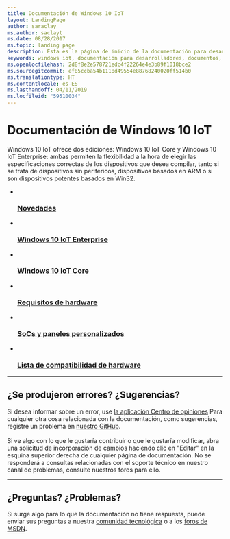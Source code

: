 ```yaml
---
title: Documentación de Windows 10 IoT
layout: LandingPage
author: saraclay
ms.author: saclayt
ms.date: 08/28/2017
ms.topic: landing page
description: Esta es la página de inicio de la documentación para desarrolladores de Windows 10 IoT Core.
keywords: windows iot, documentación para desarrolladores, documentos, IoT Core
ms.openlocfilehash: 2d8f8e2e578721edc4f22264e4e3b89f1018bce2
ms.sourcegitcommit: ef85ccba54b1118d49554e88768240020ff514b0
ms.translationtype: HT
ms.contentlocale: es-ES
ms.lasthandoff: 04/11/2019
ms.locfileid: "59510034"
---
```

# <a name="windows-10-iot-documentation"></a>Documentación de Windows 10 IoT

Windows 10 IoT ofrece dos ediciones: Windows 10 IoT Core y Windows 10 IoT Enterprise: ambas permiten la flexibilidad a la hora de elegir las especificaciones correctas de los dispositivos que desea compilar, tanto si se trata de dispositivos sin periféricos, dispositivos basados en ARM o si son dispositivos potentes basados en Win32.

<ul class="panelContent cardsFTitle">
    <li>
        <a href="release-notes/currentcommercial.md">
        <div class="cardSize">
            <div class="cardPadding">
                <div class="card">
                    <div class="cardImageOuter">
                        <div class="cardImage">
                            <img src="/media/common/i_whats-new.svg" alt="" />
                        </div>
                    </div>
                    <div class="cardText">
                        <h3>Novedades</h3>
                    </div>
                </div>
            </div>
        </div>
        </a>
    </li>
    <li>
        <a href="https://docs.microsoft.com/windows/iot-core/windows-iot-enterprise">
        <div class="cardSize">
            <div class="cardPadding">
                <div class="card">
                    <div class="cardImageOuter">
                        <div class="cardImage">
                            <img src="/media/common/i_road-map.svg" alt="" />
                        </div>
                    </div>
                    <div class="cardText">
                        <h3>Windows 10 IoT Enterprise</h3>
                    </div>
                </div>
            </div>
        </div>
        </a>
    </li>
    <li>
        <a href="https://docs.microsoft.com/windows/iot-core/windows-iot-core">
        <div class="cardSize">
            <div class="cardPadding">
                <div class="card">
                    <div class="cardImageOuter">
                        <div class="cardImage">
                            <img src="/media/common/i_upgrade.svg" alt="" />
                        </div>
                    </div>
                    <div class="cardText">
                        <h3>Windows 10 IoT Core</h3>
                    </div>
                </div>
            </div>
        </div>
        </a>
    </li>
    <li>
        <a href="https://docs.microsoft.com/windows-hardware/design/minimum/minimum-hardware-requirements-overview">
        <div class="cardSize">
            <div class="cardPadding">
                <div class="card">
                    <div class="cardImageOuter">
                        <div class="cardImage">
                            <img src="/media/common/i_learn-about.svg" alt="" />
                        </div>
                    </div>
                    <div class="cardText">
                        <h3>Requisitos de hardware</h3>
                    </div>
                </div>
            </div>
        </div>
        </a>
    </li>
    <li>
        <a href="learn-about-hardware/SoCsAndCustomBoards.md">
        <div class="cardSize">
            <div class="cardPadding">
                <div class="card">
                    <div class="cardImageOuter">
                        <div class="cardImage">
                            <img src="/media/common/i_setup.svg" alt="" />
                        </div>
                    </div>
                    <div class="cardText">
                        <h3>SoCs y paneles personalizados</h3>
                    </div>
                </div>
            </div>
        </div>
        </a>
    </li>
    <li>
        <a href="learn-about-hardware/HardwareCompatList.md">
        <div class="cardSize">
            <div class="cardPadding">
                <div class="card">
                    <div class="cardImageOuter">
                        <div class="cardImage">
                            <img src="/media/common/i_tools.svg" alt="" />
                        </div>
                    </div>
                    <div class="cardText">
                        <h3>Lista de compatibilidad de hardware</h3>
                    </div>
                </div>
            </div>
        </div>
        </a>
    </li>
</ul>

---

<h2>¿Se produjeron errores? ¿Sugerencias?</h2>
<p>Si desea informar sobre un error, use <a href="https://social.msdn.microsoft.com/Forums/en-US/fad1c6a0-e578-44a7-8e8d-95cc28c06ccd/need-logs-if-your-device-hasnt-updated-to-the-latest-iotcore-version?forum=WindowsIoT">la aplicación Centro de opiniones</a> Para cualquier otra cosa relacionada con la documentación, como sugerencias, registre un problema en <a href="https://github.com/MicrosoftDocs/windows-iotcore-docs">nuestro GitHub</a>. 
<br><br>
Si ve algo con lo que le gustaría contribuir o que le gustaría modificar, abra una solicitud de incorporación de cambios haciendo clic en "Editar" en la esquina superior derecha de cualquier página de documentación. No se responderá a consultas relacionadas con el soporte técnico en nuestro canal de problemas, consulte nuestros foros para ello. 

---

<h2>¿Preguntas? ¿Problemas?</h2>
<p>Si surge algo para lo que la documentación no tiene respuesta, puede enviar sus preguntas a nuestra <a href="https://techcommunity.microsoft.com/t5/Windows-10-IoT/bd-p/Windows10IoT">comunidad tecnológica</a> o a los <a href="https://social.msdn.microsoft.com/forums/en-US/home?forum=WindowsIoT">foros de MSDN</a>.</p>


